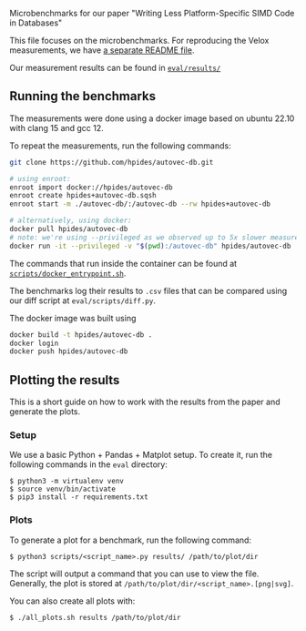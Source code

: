 Microbenchmarks for our paper "Writing Less Platform-Specific SIMD Code in Databases"

This file focuses on the microbenchmarks. For reproducing the Velox measurements, we have [a separate README file](eval/results/velox/README.md).

Our measurement results can be found in [`eval/results/`](eval/results/)

## Running the benchmarks
The measurements were done using a docker image based on ubuntu 22.10 with clang 15 and gcc 12.

To repeat the measurements, run the following commands:
```bash
git clone https://github.com/hpides/autovec-db.git

# using enroot:
enroot import docker://hpides/autovec-db
enroot create hpides+autovec-db.sqsh
enroot start -m ./autovec-db/:/autovec-db --rw hpides+autovec-db

# alternatively, using docker:
docker pull hpides/autovec-db
# note: we're using --privileged as we observed up to 5x slower measurements without it (likely a seccomp problem)
docker run -it --privileged -v "$(pwd):/autovec-db" hpides/autovec-db
```

The commands that run inside the container can be found at [`scripts/docker_entrypoint.sh`](scripts/docker_entrypoint.sh).

The benchmarks log their results to `.csv` files that can be compared using our diff script at `eval/scripts/diff.py`.


The docker image was built using
```bash
docker build -t hpides/autovec-db .
docker login
docker push hpides/autovec-db
```

## Plotting the results

This is a short guide on how to work with the results from the paper and generate the plots.

### Setup

We use a basic Python + Pandas + Matplot setup. To create it, run the following commands in the `eval` directory:

```shell
$ python3 -m virtualenv venv
$ source venv/bin/activate
$ pip3 install -r requirements.txt
```

### Plots

To generate a plot for a benchmark, run the following command:
```shell
$ python3 scripts/<script_name>.py results/ /path/to/plot/dir
```

The script will output a command that you can use to view the file.
Generally, the plot is stored at `/path/to/plot/dir/<script_name>.[png|svg]`.

You can also create all plots with:
```shell
$ ./all_plots.sh results /path/to/plot/dir
```
